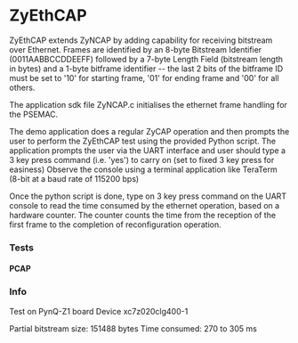 # ZyEthCAP

ZyEthCAP extends ZyNCAP by adding capability for receiving bitstream over Ethernet. 
Frames are identified by an 8-byte Bitstream Identifier (0011AABBCCDDEEFF) followed by a 7-byte Length Field (bitstream length in bytes) and a 1-byte bitframe identifier -- the last 2 bits of the bitframe ID must be set to '10' for starting frame, '01' for ending frame and '00' for all others. 

The application sdk file ZyNCAP.c initialises the ethernet frame handling for the PSEMAC. 

The demo application does a regular ZyCAP operation and then prompts the user to perform the ZyEthCAP test using the provided Python script. 
The application prompts the user via the UART interface and user should type a 3 key press command (i.e. 'yes') to carry on (set to fixed 3 key press for easiness) 
Observe the console using a terminal application like TeraTerm (8-bit at a baud rate of 115200 bps)

Once the python script is done, type on 3 key press command on the UART console to read the time consumed by the ethernet operation, based on a hardware counter. The counter counts the time from the reception of the first frame to the completion of reconfiguration operation. 

### Tests

#### PCAP

### Info

Test on PynQ-Z1 board
Device xc7z020clg400-1 

Partial bitstream size: 151488 bytes
Time consumed: 270 to 305 ms
